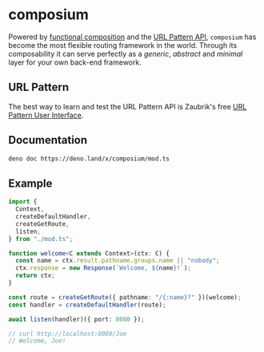 # composium

Powered by
[functional composition](https://en.wikipedia.org/wiki/Function_composition) and
the
[URL Pattern API](https://developer.mozilla.org/en-US/docs/Web/API/URL_Pattern_API),
`composium` has become the most flexible routing framework in the world. Through
its composability it can serve perfectly as a _generic_, _abstract_ and
_minimal_ layer for your own back-end framework.

## URL Pattern

The best way to learn and test the URL Pattern API is Zaubrik's free
[URL Pattern User Interface](https://dev.zaubrik.com/url-pattern/).

## Documentation

```bash
deno doc https://deno.land/x/composium/mod.ts
```

## Example

```ts
import {
  Context,
  createDefaultHandler,
  createGetRoute,
  listen,
} from "./mod.ts";

function welcome<C extends Context>(ctx: C) {
  const name = ctx.result.pathname.groups.name || "nobody";
  ctx.response = new Response(`Welcome, ${name}!`);
  return ctx;
}

const route = createGetRoute({ pathname: "/{:name}?" })(welcome);
const handler = createDefaultHandler(route);

await listen(handler)({ port: 8080 });

// curl http://localhost:8080/Joe
// Welcome, Joe!
```
